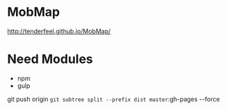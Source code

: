# MobMap

http://tenderfeel.github.io/MobMap/

# Need Modules
* npm
* gulp


git push origin `git subtree split --prefix dist master`:gh-pages --force